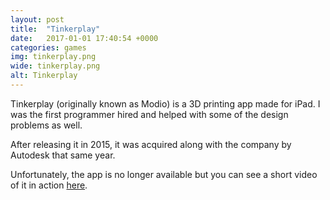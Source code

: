 ```yaml
---
layout: post
title:  "Tinkerplay"
date:   2017-01-01 17:40:54 +0000
categories: games
img: tinkerplay.png
wide: tinkerplay.png
alt: Tinkerplay
---
```


Tinkerplay (originally known as Modio) is a 3D printing app made for iPad. I was the first programmer hired and helped with some of the design problems as well.

After releasing it in 2015, it was acquired along with the company by Autodesk that same year.

Unfortunately, the app is no longer available but you can see a short video of it in action [here](https://youtu.be/wldGtKUoutY).